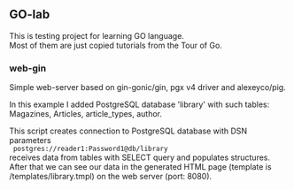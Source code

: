 ## GO-lab

This is testing project for learning GO language. <br>
Most of them are just copied tutorials from the Tour of Go. 

### web-gin
Simple web-server based on gin-gonic/gin, pgx v4 driver and alexeyco/pig. <br>

<p>
In this example I added PostgreSQL database 'library' with such tables: <br>
Magazines, Articles, article_types, author.

This script creates connection to PostgreSQL database with DSN parameters <br>
<code> postgres://reader1:Password1@db/library </code> <br>
receives data from tables with SELECT query and populates structures. <br>
After that we can see our data in the generated HTML page (template is /templates/library.tmpl) on the web server (port: 8080).
</p>